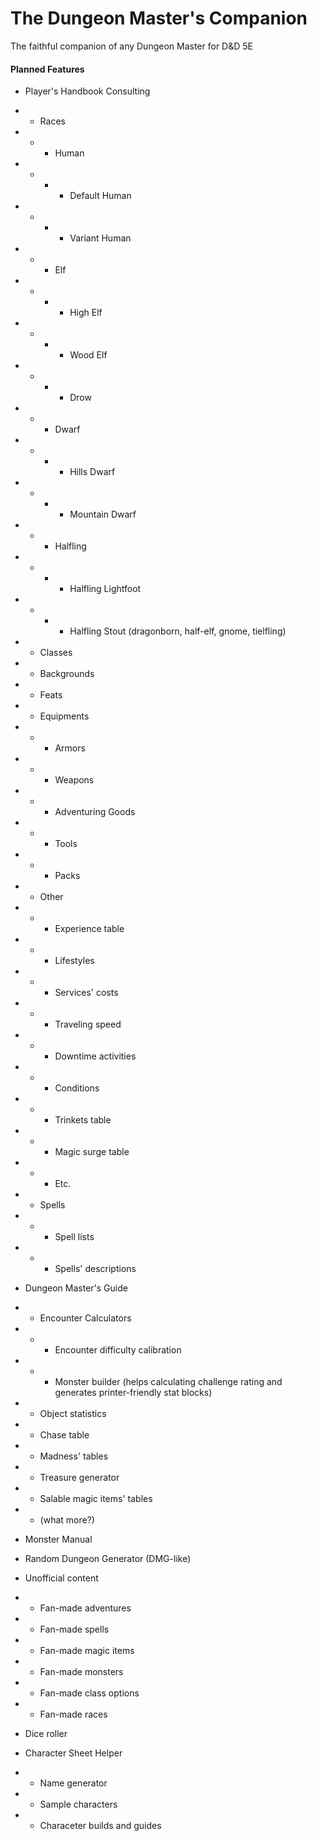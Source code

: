 # The Dungeon Master's Companion
The faithful companion of any Dungeon Master for D&amp;D 5E

#### Planned Features
* Player's Handbook Consulting
* * Races
* * * Human
* * * * Default Human
* * * * Variant Human
* * * Elf
* * * * High Elf
* * * * Wood Elf
* * * * Drow
* * * Dwarf
* * * * Hills Dwarf
* * * * Mountain Dwarf
* * * Halfling
* * * * Halfling Lightfoot
* * * * Halfling Stout
(dragonborn, half-elf, gnome, tielfling)
* * Classes
* * Backgrounds
* * Feats
* * Equipments
* * * Armors
* * * Weapons
* * * Adventuring Goods
* * * Tools
* * * Packs
* * Other
* * * Experience table
* * * Lifestyles
* * * Services' costs
* * * Traveling speed
* * * Downtime activities
* * * Conditions
* * * Trinkets table
* * * Magic surge table
* * * Etc.
* * Spells
* * * Spell lists
* * * Spells' descriptions

* Dungeon Master's Guide
* * Encounter Calculators
* * * Encounter difficulty calibration
* * * Monster builder (helps calculating challenge rating and generates printer-friendly stat blocks)
* * Object statistics
* * Chase table
* * Madness' tables
* * Treasure generator
* * Salable magic items' tables
* * (what more?)

* Monster Manual

* Random Dungeon Generator (DMG-like)

* Unofficial content
* * Fan-made adventures
* * Fan-made spells
* * Fan-made magic items
* * Fan-made monsters
* * Fan-made class options
* * Fan-made races

* Dice roller

* Character Sheet Helper
* * Name generator
* * Sample characters
* * Characeter builds and guides
